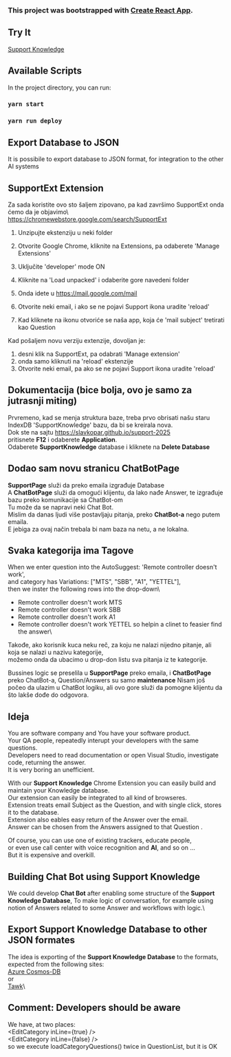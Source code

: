 ### This project was bootstrapped with [Create React App](https://github.com/facebook/create-react-app).

## Try It
[Support Knowledge](https://slavkopar.github.io/support-2025/)

## Available Scripts

In the project directory, you can run:

### `yarn start`
### `yarn run deploy`

## Export Database to JSON
   It is  possibile to export database to JSON format, for integration to the other AI systems

## SupportExt Extension
 Za sada koristite ovo sto šaljem zipovano, pa kad završimo SupportExt onda ćemo da je objavimo\ 
 https://chromewebstore.google.com/search/SupportExt

1. Unzipujte ekstenziju u neki folder
2. Otvorite Google Chrome, kliknite na Extensions, pa odaberete 'Manage Extensions'
3. Uključite 'developer' mode ON
4. Kliknite na 'Load unpacked' i odaberite gore navedeni folder

5. Onda idete u https://mail.google.com/mail
6. Otvorite neki email, i ako se ne pojavi Support ikona uradite 'reload'
7. Kad kliknete na ikonu otvoriće se naša app, koja će 'mail subject' tretirati kao Question

Kad pošaljem novu verziju extenzije, dovoljan je:
1. desni klik na SupportExt, pa odabrati 'Manage extension'
2. onda samo kliknuti na 'reload' ekstenzije
3. Otvorite neki email, pa ako se ne pojavi Support ikona uradite 'reload'


## Dokumentacija (bice bolja, ovo je samo za jutrasnji miting) 

Prvremeno, kad se menja struktura baze, treba prvo obrisati našu staru IndexDB 'SupportKnowledge' bazu, da bi se kreirala nova.\
Dok ste na sajtu https://slavkopar.github.io/support-2025 \
pritisnete **F12** i odaberete **Application**.\
Odaberete **SupportKnowledge** database i kliknete na **Delete Database**

## Dodao sam novu stranicu ChatBotPage
**SupportPage** služi da preko emaila izgrađuje Database\
A **ChatBotPage** služi da omogući klijentu, da lako nađe Answer, te izgrađuje bazu preko komunikacije sa ChatBot-om\
Tu može da se napravi neki Chat Bot.\
Mislim da danas ljudi više postavljaju pitanja, preko **ChatBot-a** nego putem emaila.\
E jebiga za ovaj način trebala bi nam baza na netu, a ne lokalna.

## Svaka kategorija ima Tagove
When we enter question into the AutoSuggest: 'Remote controller doesn't work',\
and category has Variations: ["MTS", "SBB", "A1", "YETTEL"],\
then we inster the following rows into the drop-down\
+ Remote controller doesn't work MTS
+ Remote controller doesn't work SBB
+ Remote controller doesn't work A1
+ Remote controller doesn't work YETTEL
so helpin a clinet to feasier find the answer\

Takođe, ako korisnik kuca neku reč, za koju ne nalazi nijedno pitanje, ali koja se nalazi u nazivu kategorije,\
možemo onda da ubacimo u drop-don listu sva pitanja iz te kategorije.

Bussines logic se preselila u **SupportPage** preko emaila, i **ChatBotPage** preko ChatBot-a, Question/Answers su samo **maintenance** Nisam još počeo da ulazim u ChatBot logiku, ali ovo gore služi da pomogne klijentu da što lakše dođe do  odgovora.

## Ideja

You are software company and You have your software product.\
Your QA people, repeatedly interupt your developers with the same questions.\
Developers need to read documentation or open Visual Studio, investigate code, returning the answer.\
It is very boring an unefficient.

With our  **Support Knowledge** Chrome Extension you can easily build and maintain your Knowledge database.\
Our extension can easily be integrated to all kind of browseres.\
Extension treats email Subject as the Question, and with single click, stores it to the database.\
Extension also eables easy return of the Answer over the email.\
Answer can be chosen from the Answers assigned to that Question .

Of course, you can use one of existing trackers, educate people, \
or even use call center with voice recognition and **AI**, and so on ...\
But it is expensive and overkill.

## Building Chat Bot using **Support Knowledge**

We could develop **Chat Bot** after enabling some structure of the **Support Knowledge Database**, To make logic of conversation, for example using notion of Answers related to some Answer and workflows with logic.\

## Export **Support Knowledge Database** to other JSON formates

The idea is exporting of the **Support Knowledge Database** to the formats, expected from the following sites:\
[Azure Cosmos-DB](https://learn.microsoft.com/en-us/azure/cosmos-db/introduction)\
or\
[Tawk](https://www.tawk.to/software/knowledge-base)\


## Comment: Developers should be aware
   We have, at two places:\
      &lt;EditCategory inLine={true} />\
      &lt;EditCategory inLine={false} />\
   so we execute loadCategoryQuestions() twice in QuestionList, but it is OK